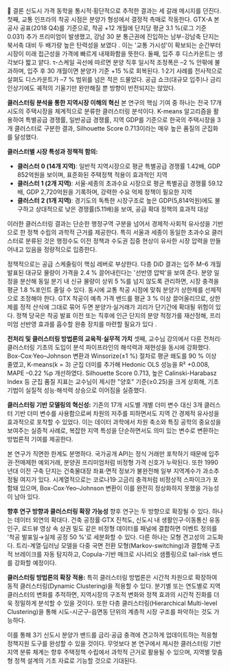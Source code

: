 	결론
신도시 가격 동학을 통시적·횡단적으로 추적한 결과는 세 갈래 메시지를 던진다. 첫째, 교통 인프라의 착공 시점은 분양가 형성에서 결정적 촉매로 작동한다. GTX-A 본 공사 공표(2018 Q4)를 기준으로, 착공 +12 개월에 단지당 평균 3.1 %(로그 기준 0.031) 추가 프리미엄이 발생했고, 강남 30 분 통근권에 진입하는 남부-강남축 단지는 북서축 대비 두 배가량 높은 탄력성을 보였다 . 이는 '교통 가시성'이 확보되는 순간부터 시장이 미래 접근성을 가격에 빠르게 내재화함을 뜻한다. 둘째, 입주 후 디스카운트는 생각보다 짧고 얕다. τ-스케일 곡선에 따르면 분양 직후 일시적 조정폭은 –2 % 안팎에 불과하며, 입주 후 30 개월이면 분양가 기준 +15 %로 회복된다. 1·2기 사례를 전사적으로 살펴도 디스카운트가 –7 % 범위를 넘은 적은 드물었다. 공급 쇼크(대규모 입주)나 금리 인상기에도 궤적의 기울기만 완만해질 뿐 방향이 반전되지는 않았다.

**클러스터링 분석을 통한 지역시장 이해의 혁신**
본 연구의 핵심 기여 중 하나는 전국 17개 시도의 주택시장을 체계적으로 분류한 클러스터링 분석이다. K-means 알고리즘을 활용하여 특별공급 경쟁률, 일반공급 경쟁률, 지역 GDP를 기준으로 한국의 주택시장을 3개 클러스터로 구분한 결과, Silhouette Score 0.713이라는 매우 높은 품질의 군집화를 달성했다. 

**클러스터별 시장 특성과 정책적 함의:**
- **클러스터 0 (14개 지역)**: 일반적 지역시장으로 평균 특별공급 경쟁률 1.42배, GDP 852억원을 보이며, 표준화된 주택정책 적용이 효과적인 지역
- **클러스터 1 (2개 지역)**: 서울·세종의 초과수요 시장으로 평균 특별공급 경쟁률 59.12배, GDP 2,720억원을 기록하며, 강력한 수요 억제 정책이 필요한 지역
- **클러스터 2 (1개 지역)**: 경기도의 독특한 시장구조로 높은 GDP(5,814억원)에도 불구하고 상대적으로 낮은 경쟁률(5.11배)을 보여, 공급 확대 정책의 효과적 대상

이러한 클러스터링 결과는 단순한 행정구역 구분을 넘어서 경제적·사회적 유사성을 기반으로 한 정책 수립의 과학적 근거를 제공한다. 특히 서울과 세종이 동일한 초과수요 클러스터로 분류된 것은 행정수도 이전 정책과 수도권 집중 현상이 유사한 시장 압력을 만들어내고 있음을 정량적으로 입증한다.

정책적으로는 공급 스케줄링이 핵심 레버로 부상한다. 다층 DiD 결과는 입주 M–6 개월 발표된 대규모 물량이 가격을 2.4 % 끌어내린다는 '선반영 압박'을 보여 준다. 분양 일정을 분산해 동일 분기 내 신규 물량이 상위 5 %를 넘지 않도록 관리하면, 시장 충격을 평균 1.8 %포인트 줄일 수 있다. 동시에 교통 착공 시점에 맞춰 분양가 상한제를 선제적으로 조정해야 한다. GTX 착공이 예측 가격 밴드를 평균 3 % 이상 끌어올리므로, 상한제를 정적 산식에 그대로 묶어 두면 분양가·실거래가 괴리가 단기간에 확대될 위험이 있다. 정책 당국은 착공 발표 이전 또는 직후에 인근 단지의 분양 적정가를 재산정해, 프리미엄 선반영 효과를 흡수할 완충 장치를 마련할 필요가 있다 .

**전처리 및 클러스터링 방법론의 교육적·실무적 가치**
셋째, 교수님 강의에서 다룬 전처리·클러스터링 기초의 도입이 분석 파이프라인의 해석력과 재현성을 동시에 강화했다. Box-Cox·Yeo–Johnson 변환과 Winsorize(±1 %) 절차로 평균 왜도를 90 % 이상 줄였고, K-means(k = 3) 군집 더미를 추가해 Hedonic OLS 성능을 R² +0.008, MAPE –0.22 %p 개선하였다. Silhouette Score 0.713, 높은 Calinski-Harabasz Index 등 군집 품질 지표는 교수님이 제시한 "양호" 기준(≥0.25)을 크게 상회해, 기초 기법이 실질적 성능·해석력 상승으로 이어짐을 실증했다.

**클러스터링 기반 모델링의 혁신성:**
기존의 17개 시도별 개별 더미 변수 대신 3개 클러스터 기반 더미 변수를 사용함으로써 차원의 저주를 피하면서도 지역 간 경제적 유사성을 효과적으로 포착할 수 있었다. 이는 데이터 과학에서 차원 축소와 특징 공학의 중요성을 보여주는 실증적 사례로, 복잡한 지역 특성을 단순하면서도 의미 있는 변수로 변환하는 방법론적 기여를 제공한다.

본 연구가 직면한 한계도 분명하다. 국가공개 API는 정식 거래만 포착하기 때문에 입주권·전매제한 예외거래, 분양권 프리미엄처럼 비정형 가격 신호가 누락된다. 또한 1990년대 이전 구축 단지는 건축물대장 좌표·면적 정보가 불완전해 일부 지역계수가 과소추정될 여지가 있다. 시계열적으로는 코로나19·고금리 충격처럼 비정상적 스파이크가 포함돼 있으며, Box-Cox·Yeo–Johnson 변환이 이를 완전히 정상화하지 못했을 가능성이 남아 있다.

**향후 연구 방향과 클러스터링 확장 가능성**
향후 연구는 두 방향으로 확장될 수 있다. 하나는 데이터 외연의 확대다. 건축 공정률·GTX 진척도, 신도시 내 생활인구·이동통신 유동인구, 로드뷰 영상 속 상권 밀도 같은 비정형 데이터를 패널에 결합하면 이벤트 정의를 '착공 발표일→실제 공정 50 %'로 세분화할 수 있다. 다른 하나는 모형 견고성의 고도화다. 트리-계열·딥러닝 모델을 다중 국면 전환 모형(Markov-switching)과 결합해 구조적 브레이크를 자동 탐지하고, Copula-기반 매크로 시나리오 샘플링으로 tail-risk 밴드를 강화할 예정이다. 

**클러스터링 방법론의 확장 적용:**
특히 클러스터링 방법론은 시간적 차원으로 확장하여 동적 클러스터링(Dynamic Clustering)을 적용할 수 있다. 분기별 또는 연도별로 지역 클러스터의 변화를 추적하면, 지역시장의 구조적 변화와 정책 효과의 시간적 진화를 더욱 정밀하게 분석할 수 있을 것이다. 또한 다층 클러스터링(Hierarchical Multi-level Clustering)을 통해 시도-시군구-읍면동 단위의 계층적 시장 구조를 파악하는 것도 가능하다.

이를 통해 3기 신도시 분양가 밴드를 금리·공급 충격에 견고하게 업데이트하는 적응형 정책지원 도구를 완성할 수 있을 것이다. 무엇보다 본 연구에서 제시한 클러스터링 기반 지역 분류 체계는 향후 주택정책 수립에서 과학적 근거로 활용될 수 있으며, 지역별 맞춤형 정책 설계의 기초 자료로 기능할 것으로 기대된다.
